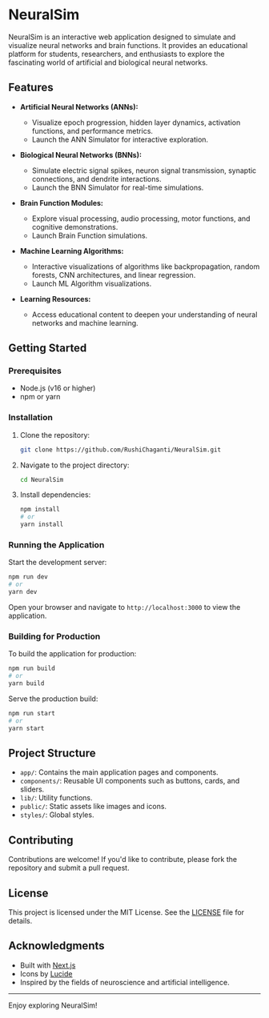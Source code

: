 # NeuralSim

NeuralSim is an interactive web application designed to simulate and visualize neural networks and brain functions. It provides an educational platform for students, researchers, and enthusiasts to explore the fascinating world of artificial and biological neural networks.

## Features

- **Artificial Neural Networks (ANNs):**

  - Visualize epoch progression, hidden layer dynamics, activation functions, and performance metrics.
  - Launch the ANN Simulator for interactive exploration.
- **Biological Neural Networks (BNNs):**

  - Simulate electric signal spikes, neuron signal transmission, synaptic connections, and dendrite interactions.
  - Launch the BNN Simulator for real-time simulations.
- **Brain Function Modules:**

  - Explore visual processing, audio processing, motor functions, and cognitive demonstrations.
  - Launch Brain Function simulations.
- **Machine Learning Algorithms:**

  - Interactive visualizations of algorithms like backpropagation, random forests, CNN architectures, and linear regression.
  - Launch ML Algorithm visualizations.
- **Learning Resources:**

  - Access educational content to deepen your understanding of neural networks and machine learning.

## Getting Started

### Prerequisites

- Node.js (v16 or higher)
- npm or yarn

### Installation

1. Clone the repository:

   ```bash
   git clone https://github.com/RushiChaganti/NeuralSim.git
   ```
2. Navigate to the project directory:

   ```bash
   cd NeuralSim
   ```
3. Install dependencies:

   ```bash
   npm install
   # or
   yarn install
   ```

### Running the Application

Start the development server:

```bash
npm run dev
# or
yarn dev
```

Open your browser and navigate to `http://localhost:3000` to view the application.

### Building for Production

To build the application for production:

```bash
npm run build
# or
yarn build
```

Serve the production build:

```bash
npm run start
# or
yarn start
```

## Project Structure

- `app/`: Contains the main application pages and components.
- `components/`: Reusable UI components such as buttons, cards, and sliders.
- `lib/`: Utility functions.
- `public/`: Static assets like images and icons.
- `styles/`: Global styles.

## Contributing

Contributions are welcome! If you'd like to contribute, please fork the repository and submit a pull request.

## License

This project is licensed under the MIT License. See the [LICENSE](LICENSE) file for details.

## Acknowledgments

- Built with [Next.js](https://nextjs.org/)
- Icons by [Lucide](https://lucide.dev/)
- Inspired by the fields of neuroscience and artificial intelligence.

---

Enjoy exploring NeuralSim!
